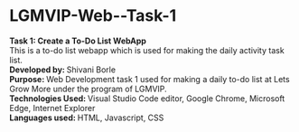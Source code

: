 # LGMVIP-Web--Task-1
<b> Task 1: Create a To-Do List WebApp</b><br>
This is a to-do list webapp which is used for making the daily activity task list.<br>
<b> Developed by: </b> Shivani Borle<br>
<b> Purpose: </b> Web Development task 1 used for making a daily to-do list at Lets Grow More under the program of LGMVIP. <br>
<b> Technologies Used: </b> Visual Studio Code editor, Google Chrome, Microsoft Edge, Internet Explorer<br>
<b> Languages used: </b> HTML, Javascript, CSS<br>

